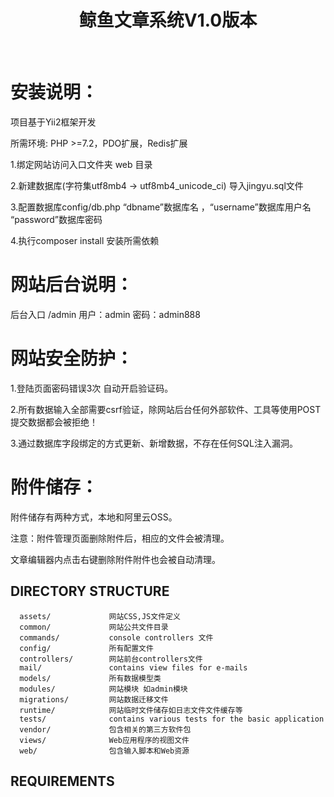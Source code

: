 <p align="center">
    <h1 align="center">鲸鱼文章系统V1.0版本</h1>
    <br>
</p>

<h1>安装说明：</h1>
项目基于Yii2框架开发

所需环境: PHP >=7.2，PDO扩展，Redis扩展

1.绑定网站访问入口文件夹 web 目录

2.新建数据库(字符集utf8mb4 -> utf8mb4_unicode_ci) 导入jingyu.sql文件

3.配置数据库config/db.php “dbname”数据库名 ，“username”数据库用户名 “password”数据库密码

4.执行composer install 安装所需依赖

<h1>网站后台说明：</h1>
后台入口 /admin   用户：admin  密码：admin888

<h1>网站安全防护：</h1>
1.登陆页面密码错误3次 自动开启验证码。

2.所有数据输入全部需要csrf验证，除网站后台任何外部软件、工具等使用POST提交数据都会被拒绝！

3.通过数据库字段绑定的方式更新、新增数据，不存在任何SQL注入漏洞。

<h1>附件储存：</h1>
附件储存有两种方式，本地和阿里云OSS。

注意：附件管理页面删除附件后，相应的文件会被清理。

文章编辑器内点击右键删除附件附件也会被自动清理。

DIRECTORY STRUCTURE
-------------------

      assets/             网站CSS,JS文件定义
      common/             网站公共文件目录
      commands/           console controllers 文件
      config/             所有配置文件
      controllers/        网站前台controllers文件
      mail/               contains view files for e-mails
      models/             所有数据模型类
      modules/            网站模块 如admin模块
      migrations/         网站数据迁移文件
      runtime/            网站临时文件储存如日志文件文件缓存等
      tests/              contains various tests for the basic application
      vendor/             包含相关的第三方软件包
      views/              Web应用程序的视图文件
      web/                包含输入脚本和Web资源



REQUIREMENTS
------------
